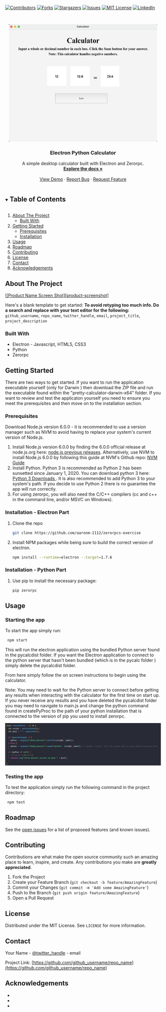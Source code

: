 <!--
*** Thanks for checking out the Best-README-Template. If you have a suggestion
*** that would make this better, please fork the repo and create a pull request
*** or simply open an issue with the tag "enhancement".
*** Thanks again! Now go create something AMAZING! :D
***
***
***
*** To avoid retyping too much info. Do a search and replace for the following:
*** github_username, repo_name, twitter_handle, email, project_title, project_description
-->



<!-- PROJECT SHIELDS -->
<!--
*** I'm using markdown "reference style" links for readability.
*** Reference links are enclosed in brackets [ ] instead of parentheses ( ).
*** See the bottom of this document for the declaration of the reference variables
*** for contributors-url, forks-url, etc. This is an optional, concise syntax you may use.
*** https://www.markdownguide.org/basic-syntax/#reference-style-links
-->
[![Contributors][contributors-shield]][contributors-url]
[![Forks][forks-shield]][forks-url]
[![Stargazers][stars-shield]][stars-url]
[![Issues][issues-shield]][issues-url]
[![MIT License][license-shield]][license-url]
[![LinkedIn][linkedin-shield]][linkedin-url]



<!-- PROJECT LOGO -->
<br />
<p align="center">
  <a href="https://github.com/github_username/repo_name">
    <img src="images/Screen Shot 2021-08-29 at 3.10.40 PM.png" alt="Logo" width="480" height="380">
  </a>

  <h3 align="center">Electron Python Calculator</h3>

  <p align="center">
    A simple desktop calculator built with Electron and Zerorpc. 
    <br />
    <a href="https://github.com/github_username/repo_name"><strong>Explore the docs »</strong></a>
    <br />
    <br />
    <a href="https://github.com/github_username/repo_name">View Demo</a>
    ·
    <a href="https://github.com/github_username/repo_name/issues">Report Bug</a>
    ·
    <a href="https://github.com/github_username/repo_name/issues">Request Feature</a>
  </p>
</p>



<!-- TABLE OF CONTENTS -->
<details open="open">
  <summary><h2 style="display: inline-block">Table of Contents</h2></summary>
  <ol>
    <li>
      <a href="#about-the-project">About The Project</a>
      <ul>
        <li><a href="#built-with">Built With</a></li>
      </ul>
    </li>
    <li>
      <a href="#getting-started">Getting Started</a>
      <ul>
        <li><a href="#prerequisites">Prerequisites</a></li>
        <li><a href="#installation">Installation</a></li>
      </ul>
    </li>
    <li><a href="#usage">Usage</a></li>
    <li><a href="#roadmap">Roadmap</a></li>
    <li><a href="#contributing">Contributing</a></li>
    <li><a href="#license">License</a></li>
    <li><a href="#contact">Contact</a></li>
    <li><a href="#acknowledgements">Acknowledgements</a></li>
  </ol>
</details>



<!-- ABOUT THE PROJECT -->
## About The Project

[![Product Name Screen Shot][product-screenshot]](https://example.com)

Here's a blank template to get started:
**To avoid retyping too much info. Do a search and replace with your text editor for the following:**
`github_username`, `repo_name`, `twitter_handle`, `email`, `project_title`, `project_description`


### Built With

* []() Electron - Javascript, HTML5, CSS3
* []() Python 
* []() Zerorpc



<!-- GETTING STARTED -->
## Getting Started

There are two ways to get started. If you want to run the application executable yourself (only for Darwin ) then download the ZIP file and run the 
executable found within the "pretty-calculator-darwin-x64" folder.
If you want to review and test the applicaton yourself you need to ensure you meet the prerequisites and then move on to the installation section.
 

### Prerequisites

Download Node.js version 6.0.0 - it is recommended to use a version manager such as NVM to avoid having to replace your system's current version of 
Node.js. 
1. Install Node.js version 6.0.0 by finding the 6.0.0 official release at node.js.org here: <a href="https://nodejs.org/en/download/releases/">node.js previous releases</a>. Alternatively, use NVM to install Node.js 6.0.0 by following this guide at NVM's Github repo: <a href="https://github.com/nvm-sh/nvm">NVM Guide</a>
2. Install Python. Python 3 is recommended as Python 2 has been sunsetted since January 1, 2020. You can download python 3 here: <a href="https://www.python.org/downloads/">Python 3 Downloads </a>. It is also recommended to add Python 3 to your system's path. If you decide to use Python 2 there is no guarantee the app will run correctly.
3. For using zerorpc, you will also need the C/C++ compilers (cc and c++ in the command line, and/or MSVC on Windows).
 

### Installation - Electron Part

1. Clone the repo
   ```sh
   git clone https://github.com/aaronm-2112/zerorpcs-exercise
   ```
2. Install NPM packages while being sure to build the correct version of electron.
   ```sh
   npm install --runtime=electron --target=1.7.6
   ```
   
   
### Installation - Python Part
1. Use pip to install the necessary package:
   ```sh
   pip zerorpc
   ```



<!-- USAGE EXAMPLES -->
## Usage

### Starting the app
To start the app simply run:
  ```sh
   npm start
  ```
  
This will run the electron application using the bundled Python server found in the pycalcdist folder. If you want the Electron application to connect to the python server that hasn't been bundled (which is in the pycalc folder ) simply delete the pycalcdist folder.

From here simply follow the on screen instructions to begin using the calculator. 

Note: You may need to wait for the Python server to connect before getting any results when interacting with the calculator for the first time on start up. If you never receive any results and you have deleted the pycalcdist folder you may need to navigate to main.js and change the python command found in createPyProc to the path of your python installation that is connected to the version of pip you used to install zerorpc.

<img src="images/python-command.png">



### Testing the app
To test the application simply run the following command in the project directory: 
  ```sh
   npm test
  ```
 



<!-- ROADMAP -->
## Roadmap

See the [open issues](https://github.com/github_username/repo_name/issues) for a list of proposed features (and known issues).



<!-- CONTRIBUTING -->
## Contributing

Contributions are what make the open source community such an amazing place to learn, inspire, and create. Any contributions you make are **greatly appreciated**.

1. Fork the Project
2. Create your Feature Branch (`git checkout -b feature/AmazingFeature`)
3. Commit your Changes (`git commit -m 'Add some AmazingFeature'`)
4. Push to the Branch (`git push origin feature/AmazingFeature`)
5. Open a Pull Request



<!-- LICENSE -->
## License

Distributed under the MIT License. See `LICENSE` for more information.



<!-- CONTACT -->
## Contact

Your Name - [@twitter_handle](https://twitter.com/twitter_handle) - email

Project Link: [https://github.com/github_username/repo_name](https://github.com/github_username/repo_name)



<!-- ACKNOWLEDGEMENTS -->
## Acknowledgements

* []()
* []()
* []()





<!-- MARKDOWN LINKS & IMAGES -->
<!-- https://www.markdownguide.org/basic-syntax/#reference-style-links -->
[contributors-shield]: https://img.shields.io/github/contributors/github_username/repo.svg?style=for-the-badge
[contributors-url]: https://github.com/github_username/repo_name/graphs/contributors
[forks-shield]: https://img.shields.io/github/forks/github_username/repo.svg?style=for-the-badge
[forks-url]: https://github.com/github_username/repo_name/network/members
[stars-shield]: https://img.shields.io/github/stars/github_username/repo.svg?style=for-the-badge
[stars-url]: https://github.com/github_username/repo_name/stargazers
[issues-shield]: https://img.shields.io/github/issues/github_username/repo.svg?style=for-the-badge
[issues-url]: https://github.com/github_username/repo_name/issues
[license-shield]: https://img.shields.io/github/license/github_username/repo.svg?style=for-the-badge
[license-url]: https://github.com/github_username/repo_name/blob/master/LICENSE.txt
[linkedin-shield]: https://img.shields.io/badge/-LinkedIn-black.svg?style=for-the-badge&logo=linkedin&colorB=555
[linkedin-url]: https://linkedin.com/in/github_username
